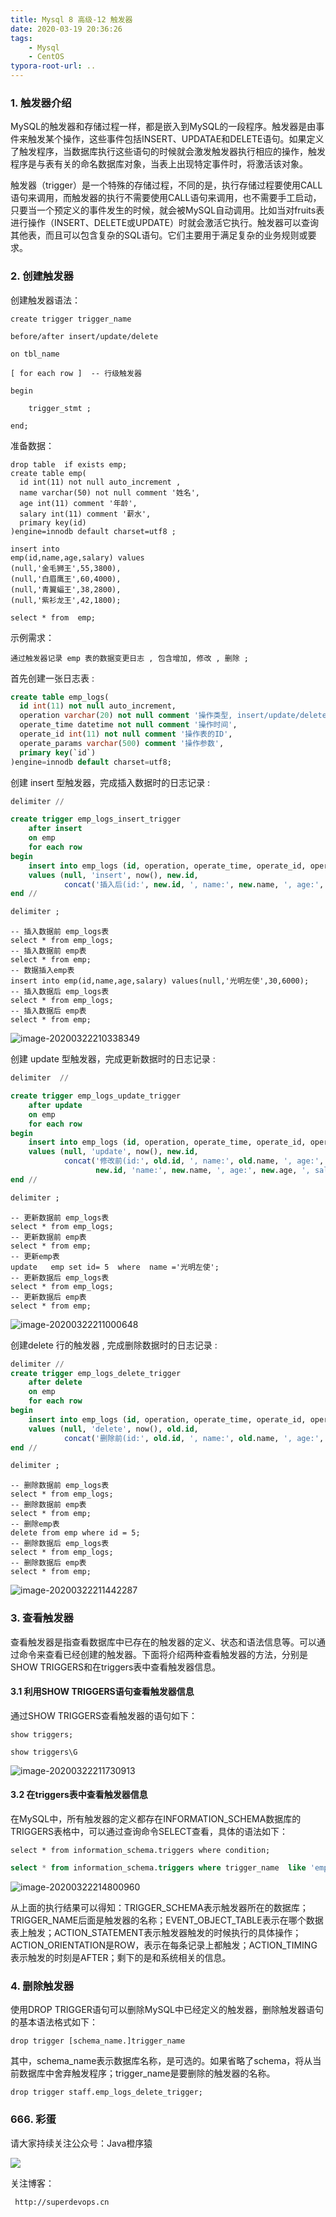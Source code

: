 ```yaml
---
title: Mysql 8 高级-12 触发器
date: 2020-03-19 20:36:26
tags: 
    - Mysql
    - CentOS
typora-root-url: ..
---
```


### 1. 触发器介绍

​    MySQL的触发器和存储过程一样，都是嵌入到MySQL的一段程序。触发器是由事件来触发某个操作，这些事件包括INSERT、UPDATAE和DELETE语句。如果定义了触发程序，当数据库执行这些语句的时候就会激发触发器执行相应的操作，触发程序是与表有关的命名数据库对象，当表上出现特定事件时，将激活该对象。       

​        触发器（trigger）是一个特殊的存储过程，不同的是，执行存储过程要使用CALL语句来调用，而触发器的执行不需要使用CALL语句来调用，也不需要手工启动，只要当一个预定义的事件发生的时候，就会被MySQL自动调用。比如当对fruits表进行操作（INSERT、DELETE或UPDATE）时就会激活它执行。触发器可以查询其他表，而且可以包含复杂的SQL语句。它们主要用于满足复杂的业务规则或要求。

<!--more-->

### 2. 创建触发器 

创建触发器语法：

```mysql
create trigger trigger_name 

before/after insert/update/delete

on tbl_name 

[ for each row ]  -- 行级触发器

begin

	trigger_stmt ;

end;
```

准备数据：

```mysql
drop table  if exists emp;
create table emp(
  id int(11) not null auto_increment ,
  name varchar(50) not null comment '姓名',
  age int(11) comment '年龄',
  salary int(11) comment '薪水',
  primary key(id)
)engine=innodb default charset=utf8 ;

insert into 
emp(id,name,age,salary) values
(null,'金毛狮王',55,3800),
(null,'白眉鹰王',60,4000),
(null,'青翼蝠王',38,2800),
(null,'紫衫龙王',42,1800);

select * from  emp;
```

示例需求：

```
通过触发器记录 emp 表的数据变更日志 , 包含增加, 修改 , 删除 ;
```

首先创建一张日志表 : 

```sql
create table emp_logs(
  id int(11) not null auto_increment,
  operation varchar(20) not null comment '操作类型, insert/update/delete',
  operate_time datetime not null comment '操作时间',
  operate_id int(11) not null comment '操作表的ID',
  operate_params varchar(500) comment '操作参数',
  primary key(`id`)
)engine=innodb default charset=utf8;
```

创建 insert 型触发器，完成插入数据时的日志记录 : 

```sql
delimiter //

create trigger emp_logs_insert_trigger
    after insert
    on emp
    for each row
begin
    insert into emp_logs (id, operation, operate_time, operate_id, operate_params)
    values (null, 'insert', now(), new.id,
            concat('插入后(id:', new.id, ', name:', new.name, ', age:', new.age, ', salary:', new.salary, ')'));
end //

delimiter ;
```

```mysql
-- 插入数据前 emp_logs表
select * from emp_logs;
-- 插入数据前 emp表
select * from emp;
-- 数据插入emp表
insert into emp(id,name,age,salary) values(null,'光明左使',30,6000);
-- 插入数据后 emp_logs表
select * from emp_logs;
-- 插入数据后 emp表
select * from emp;
```

![image-20200322210338349](/image/mysql/12/120001.png)

创建 update 型触发器，完成更新数据时的日志记录 : 

``` sql
delimiter  //

create trigger emp_logs_update_trigger
    after update
    on emp
    for each row
begin
    insert into emp_logs (id, operation, operate_time, operate_id, operate_params)
    values (null, 'update', now(), new.id,
            concat('修改前(id:', old.id, ', name:', old.name, ', age:', old.age, ', salary:', old.salary, ') , 修改后(id',
                   new.id, 'name:', new.name, ', age:', new.age, ', salary:', new.salary, ')'));
end //

delimiter ;
```

```mysql
-- 更新数据前 emp_logs表
select * from emp_logs;
-- 更新数据前 emp表
select * from emp;
-- 更新emp表
update   emp set id= 5  where  name ='光明左使';
-- 更新数据后 emp_logs表
select * from emp_logs;
-- 更新数据后 emp表
select * from emp;
```

![image-20200322211000648](/image/mysql/12/120002.png)

创建delete 行的触发器 , 完成删除数据时的日志记录 : 

```sql
delimiter //
create trigger emp_logs_delete_trigger
    after delete
    on emp
    for each row
begin
    insert into emp_logs (id, operation, operate_time, operate_id, operate_params)
    values (null, 'delete', now(), old.id,
            concat('删除前(id:', old.id, ', name:', old.name, ', age:', old.age, ', salary:', old.salary, ')'));
end //

delimiter ;
```

```mysql
-- 删除数据前 emp_logs表
select * from emp_logs;
-- 删除数据前 emp表
select * from emp;
-- 删除emp表
delete from emp where id = 5;
-- 删除数据后 emp_logs表
select * from emp_logs;
-- 删除数据后 emp表
select * from emp;
```

![image-20200322211442287](/image/mysql/12/120003.png)



### 3.  查看触发器

​       查看触发器是指查看数据库中已存在的触发器的定义、状态和语法信息等。可以通过命令来查看已经创建的触发器。下面将介绍两种查看触发器的方法，分别是SHOW TRIGGERS和在triggers表中查看触发器信息。

#### 3.1 利用SHOW TRIGGERS语句查看触发器信息

通过SHOW TRIGGERS查看触发器的语句如下：

```mysql
show triggers;
```

```mysql
show triggers\G
```



![image-20200322211730913](/image/mysql/12/120004.png)



#### 3.2  在triggers表中查看触发器信息

 在MySQL中，所有触发器的定义都存在INFORMATION_SCHEMA数据库的TRIGGERS表格中，可以通过查询命令SELECT查看，具体的语法如下：

```mysql
select * from information_schema.triggers where condition;
```

```sql
select * from information_schema.triggers where trigger_name  like 'emp_logs_delete%' \G
```

![image-20200322214800960](/image/mysql/12/120005.png)

​      从上面的执行结果可以得知：TRIGGER_SCHEMA表示触发器所在的数据库；TRIGGER_NAME后面是触发器的名称；EVENT_OBJECT_TABLE表示在哪个数据表上触发；ACTION_STATEMENT表示触发器触发的时候执行的具体操作；ACTION_ORIENTATION是ROW，表示在每条记录上都触发；ACTION_TIMING表示触发的时刻是AFTER；剩下的是和系统相关的信息。

### 4.  删除触发器

使用DROP TRIGGER语句可以删除MySQL中已经定义的触发器，删除触发器语句的基本语法格式如下：

```mysql
drop trigger [schema_name.]trigger_name
```

其中，schema_name表示数据库名称，是可选的。如果省略了schema，将从当前数据库中舍弃触发程序；trigger_name是要删除的触发器的名称。

```mysql
drop trigger staff.emp_logs_delete_trigger;
```



### 666. 彩蛋

请大家持续关注公众号：Java橙序猿

 ![](/image/common/superdevops.jpg) 

关注博客：

```
 http://superdevops.cn
```

